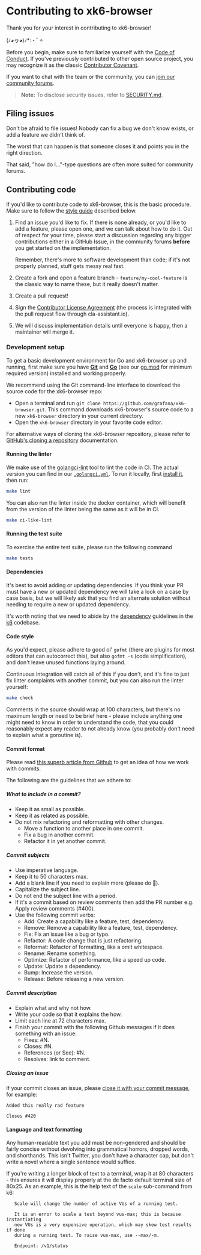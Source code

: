 # Contributing to xk6-browser

Thank you for your interest in contributing to xk6-browser!

(ﾉ◕ヮ◕)ﾉ*:・ﾟ✧

Before you begin, make sure to familiarize yourself with the [Code of Conduct](CODE_OF_CONDUCT.md). If you've previously contributed to other open source project, you may recognize it as the classic [Contributor Covenant](https://contributor-covenant.org/).

If you want to chat with the team or the community, you can [join our community forums](https://community.k6.io/c/xk6-browser/14).

> **Note:** To disclose security issues, refer to [SECURITY.md](SECURITY.md).

## Filing issues

Don't be afraid to file issues! Nobody can fix a bug we don't know exists, or add a feature we didn't think of.

The worst that can happen is that someone closes it and points you in the right direction.

That said, "how do I..."-type questions are often more suited for community forums.

## Contributing code

If you'd like to contribute code to xk6-browser, this is the basic procedure. Make sure to follow the [style guide](#code-style) described below.

1. Find an issue you'd like to fix. If there is none already, or you'd like to add a feature, please open one, and we can talk about how to do it.  Out of respect for your time, please start a discussion regarding any bigger contributions either in a GitHub Issue, in the community forums **before** you get started on the implementation.
  
   Remember, there's more to software development than code; if it's not properly planned, stuff gets messy real fast.

2. Create a fork and open a feature branch - `feature/my-cool-feature` is the classic way to name these, but it really doesn't matter.

3. Create a pull request!

4. Sign the [Contributor License Agreement](https://cla-assistant.io/grafana/xk6-browser) (the process is integrated with the pull request flow through cla-assistant.io).

5. We will discuss implementation details until everyone is happy, then a maintainer will merge it.

### Development setup

To get a basic development environment for Go and xk6-browser up and running, first make sure you have **[Git](https://git-scm.com/downloads)** and **[Go](https://golang.org/doc/install)** (see our [go.mod](https://github.com/grafana/xk6-browser/blob/master/go.mod#L3) for minimum required version) installed and working properly.

We recommend using the Git command-line interface to download the source code for the xk6-browser repo:

* Open a terminal and run `git clone https://github.com/grafana/xk6-browser.git`. This command downloads xk6-browser's source code to a new `xk6-browser` directory in your current directory.
* Open the `xk6-browser` directory in your favorite code editor.

For alternative ways of cloning the xk6-browser repository, please refer to [GitHub's cloning a repository](https://docs.github.com/en/github/creating-cloning-and-archiving-repositories/cloning-a-repository) documentation.

#### Running the linter

We make use of the [golangci-lint](https://github.com/golangci/golangci-lint) tool to lint the code in CI. The actual version you can find in our [`.golangci.yml`](https://github.com/grafana/xk6-browser/blob/master/.golangci.yml#L1). To run it locally, first [install it](https://golangci-lint.run/usage/install/#local-installation), then run:

```bash
make lint
```

You can also run the linter inside the docker container, which will benefit from the version of the linter being the same as it will be in CI.

```bash
make ci-like-lint
```

#### Running the test suite

To exercise the entire test suite, please run the following command

```bash
make tests
```

#### Dependencies

It's best to avoid adding or updating dependencies. If you think your PR must have a new or updated dependency we will take a look on a case by case basis, but we will likely ask that you find an alternate solution without needing to require a new or updated dependency.

It's worth noting that we need to abide by the [dependency](https://github.com/grafana/k6/blob/master/Dependencies.md) guidelines in the [k6](https://github.com/grafana/k6) codebase.

#### Code style

As you'd expect, please adhere to good ol' `gofmt` (there are plugins for most editors that can autocorrect this), but also `gofmt -s` (code simplification), and don't leave unused functions laying around.

Continuous integration will catch all of this if you don't, and it's fine to just fix linter complaints with another commit, but you can also run the linter yourself:

```bash
make check
```

Comments in the source should wrap at 100 characters, but there's no maximum length or need to be brief here - please include anything one might need to know in order to understand the code, that you could reasonably expect any reader to not already know (you probably don't need to explain what a goroutine is).

#### Commit format

Please read [this superb article from Github](https://github.blog/2022-06-30-write-better-commits-build-better-projects/) to get an idea of how we work with commits.

The following are the guidelines that we adhere to:

##### What to include in a commit?
- Keep it as small as possible.
- Keep it as related as possible.
- Do not mix refactoring and reformatting with other changes.
   - Move a function to another place in one commit.
   - Fix a bug in another commit.
   - Refactor it in yet another commit.

##### Commit subjects

- Use imperative language.
- Keep it to 50 characters max.
- Add a blank line if you need to explain more (please do 🙏).
- Capitalize the subject line.
- Do not end the subject line with a period.
- If it's a commit based on review comments then add the PR number e.g. Apply review comments (#400).
- Use the following commit verbs:
   - Add: Create a capability like a feature, test, dependency.
   - Remove: Remove a capability like a feature, test, dependency.
   - Fix: Fix an issue like a bug or typo.
   - Refactor: A code change that is just refactoring.
   - Reformat: Refactor of formatting, like a omit whitespace.
   - Rename: Rename something.
   - Optimize: Refactor of performance, like a speed up code.
   - Update: Update a dependency.
   - Bump: Increase the version.
   - Release: Before releasing a new version.

##### Commit description

- Explain what and why not how.
- Write your code so that it explains the how.
- Limit each line at 72 characters max.
- Finish your commit with the following Github messages if it does something with an issue:
   - Fixes: #N.
   - Closes: #N.
   - References (or See): #N.
   - Resolves: link to comment.

##### Closing an issue

If your commit closes an issue, please [close it with your commit message](https://help.github.com/articles/closing-issues-via-commit-messages/), for example:

```text
Added this really rad feature

Closes #420
```

#### Language and text formatting

Any human-readable text you add must be non-gendered and should be fairly concise without devolving into grammatical horrors, dropped words, and shorthands. This isn't Twitter, you don't have a character cap, but don't write a novel where a single sentence would suffice.

If you're writing a longer block of text to a terminal, wrap it at 80 characters - this ensures it will display properly at the de facto default terminal size of 80x25. As an example, this is the help text of the `scale` sub-command from k6:

```text
   Scale will change the number of active VUs of a running test.

   It is an error to scale a test beyond vus-max; this is because instantiating
   new VUs is a very expensive operation, which may skew test results if done
   during a running test. To raise vus-max, use --max/-m.

   Endpoint: /v1/status
```
